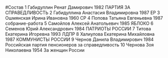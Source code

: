 #Состав
1 Габидуллин Ренат Дамирович 1982 ПАРТИЯ ЗА СПРАВЕДЛИВОСТЬ
2 Габидуллина Анастасия Владимировна 1987 ЕР
3 Ошмянская Ирина Ивановна 1960 СР
4 Попова Татьяна Евгеньевна 1987 собрание-работа
5 Самойлов Алексей Анатольевич 1985 ЯБЛОКО
6 Семенов Юрий Александрович 1984 ПАТРИОТЫ РОССИИ
7 Титова Екатерина Игоревна 1993 ЛДПР
8 Халиулова Екатерина Михайловна 1987 КОММУНИСТЫ РОССИИ
9 Чернов Данила Владимирович 1984 Российская партия пенсионеров за справедливость
10 Чернова Зоя Николаевна 1954 За женщин России
